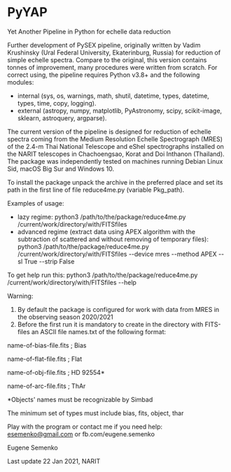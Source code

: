 # PyYAP
Yet Another Pipeline in Python for echelle data reduction

Further development of PySEX pipeline, originally written by Vadim Krushinsky (Ural Federal University, Ekaterinburg, Russia) for reduction of simple echelle spectra. Compare to the original, this version contains tonnes of improvement, many procedures were written from scratch. For correct using, the pipeline requires Python v3.8+ and the following modules:
- internal (sys, os, warnings, math, shutil, datetime, types, datetime, types, time, copy, logging).
- external (astropy, numpy, matplotlib, PyAstronomy, scipy, scikit-image, sklearn, astroquery, argparse).

The current version of the pipeline is designed for reduction of echelle spectra coming from the Medium Resolution Echelle Spectrograph (MRES) of the 2.4-m Thai National Telescope and eShel spectrographs installed on the NARIT telescopes in Chachoengsao, Korat and Doi Inthanon (Thailand). The package was independently tested on machines running Debian Linux Sid, macOS Big Sur and Windows 10.

To install the package unpack the archive in the preferred place and set its path in the first line of file reduce4me.py (variable Pkg_path).

Examples of usage:
- lazy regime:
python3  /path/to/the/package/reduce4me.py /current/work/directory/with/FITSfiles 
- advanced regime (extract data using APEX algorithm with the subtraction of scattered and without removing of temporary files):
python3  /path/to/the/package/reduce4me.py /current/work/directory/with/FITSfiles --device mres --method APEX --sl True --strip False

To get help run this:
python3  /path/to/the/package/reduce4me.py /current/work/directory/with/FITSfiles  --help

Warning:
1. By default the package is configured for work with data from MRES in the observing season 2020/2021
2. Before the first run it is mandatory to create in the directory with FITS-files an ASCII file names.txt of the following format:

name-of-bias-file.fits   ;  Bias

name-of-flat-file.fits   ;  Flat

name-of-obj-file.fits   ;  HD 92554*

name-of-arc-file.fits   ; ThAr


*Objects' names must be recognizable by Simbad

The minimum set of types must include bias, fits, object, thar

Play with the program or contact me if you need help: esemenko@gmail.com or fb.com/eugene.semenko

Eugene Semenko

Last update 22 Jan 2021, NARIT
